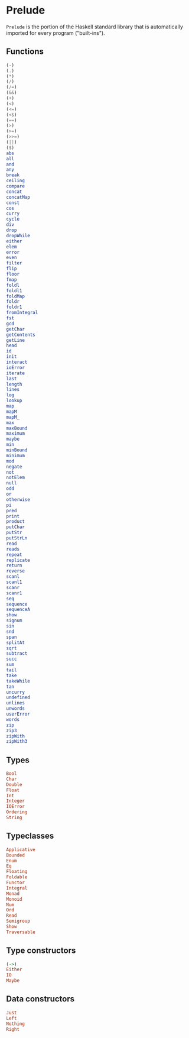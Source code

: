 # Prelude

`Prelude` is the portion of the Haskell standard library that is automatically imported for every program ("built-ins").

## Functions

```hs
(-)
(.)
(*)
(/)
(/=)
(&&)
(+)
(<)
(<=)
(<$)
(==)
(>)
(>=)
(>>=)
(||)
($)
abs
all
and
any
break
ceiling
compare
concat
concatMap
const
cos
curry
cycle
div
drop
dropWhile
either
elem
error
even
filter
flip
floor
fmap
foldl
foldl1
foldMap
foldr
foldr1
fromIntegral
fst
gcd
getChar
getContents
getLine
head
id
init
interact
ioError
iterate
last
length
lines
log
lookup
map
mapM
mapM_
max
maxBound
maximum
maybe
min
minBound
minimum
mod
negate
not
notElem
null
odd
or
otherwise
pi
pred
print
product
putChar
putStr
putStrLn
read
reads
repeat
replicate
return
reverse
scanl
scanl1
scanr
scanr1
seq
sequence
sequenceA
show
signum
sin
snd
span
splitAt
sqrt
subtract
succ
sum
tail
take
takeWhile
tan
uncurry
undefined
unlines
unwords
userError
words
zip
zip3
zipWith
zipWith3
```

## Types

```hs
Bool
Char
Double
Float
Int
Integer
IOError
Ordering
String
```

## Typeclasses

```hs
Applicative
Bounded
Enum
Eq
Floating
Foldable
Functor
Integral
Monad
Monoid
Num
Ord
Read
Semigroup
Show
Traversable
```

## Type constructors

```hs
(->)
Either
IO
Maybe
```

## Data constructors

```hs
Just
Left
Nothing
Right
```
